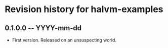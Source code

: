 # Revision history for halvm-examples

## 0.1.0.0  -- YYYY-mm-dd

* First version. Released on an unsuspecting world.
